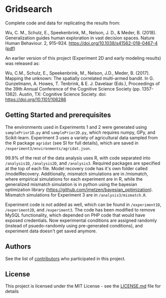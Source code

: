 # Gridsearch
Complete code and data for replicating the results from:

Wu, C. M., Schulz, E., Speekenbrink, M., Nelson, J. D., & Meder, B. (2018). Generalization guides human exploration in vast decision spaces. Nature Human Behaviour. 2, 915–924. https://doi.org/10.1038/s41562-018-0467-4 ([pdf](https://charleywu.github.io/downloads/wu2018exploration.pdf))

An earlier version of this project (Experiment 2D and early modeling results) was released as:

Wu, C.M., Schulz, E., Speekenbrink, M., Nelson, J.D., Meder, B. (2017). Mapping the unknown: The spatially correlated multi-armed bandit. In G. Gunzelmann, A. Howes, T. Tenbrink, & E. J. Davelaar (Eds.), Proceedings of the 39th Annual Conference of the Cognitive Science Society (pp. 1357-1362). Austin, TX: Cognitive Science Society. doi: https://doi.org/10.1101/106286


## Getting Started and prerequisites

The environments used in Experiments 1 and 2 were generated using `samplePrior1D.py` and `samplePrior2D.py`, which requires numpy, GPy, and Scikit-learn. Experiment 3 uses a variety of agricultural data sampled from the R package `agridat` (see SI for full details), which are saved in `/experiment3/environments/agridat.json`.

99.9% of the rest of the data analysis uses R, with code separated into `/analysis1D`, `/analysis2D`, and `/analysis3`. Required packages are specified at the top of each file. Model recovery code has it's own folder called /modelRecovery. Additionally, mismatch simulations are in /mismatch, where empirical simulations for each experiment are in R, while the generalized mismatch simulation is in python using the bayesian optimization library (https://github.com/jmetzen/bayesian_optimization). Mismatch simulations for Experiment 3 are in `/analysis3/mismatch.R`. 

Experiment code is not added as well, which can be found in `/experiment1D`, `/experiment2D`, and `/experiment3`. The code has been modified to remove MySQL functionality, which depended on PHP code that would have exposed credentials. Now experimental conditions are assigned randomly (instead of psuedo-randomly using pre-generated conditions), and experiment data doesn't get saved anymore.


## Authors

See the list of [contributors](https://github.com/charleywu/gridsearch/blob/master/contributors.txt) who participated in this project.

## License

This project is licensed under the MIT License - see the [LICENSE.md](LICENSE.md) file for details
